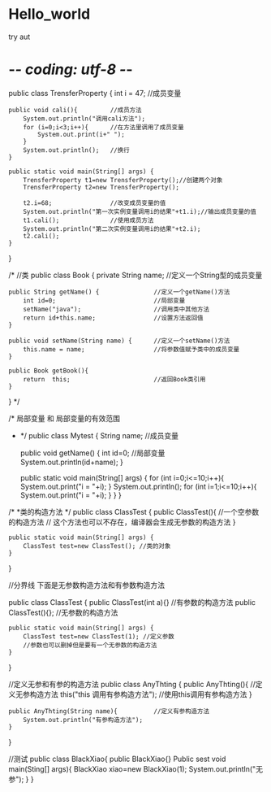 # Hello_world
try aut

# -*- coding: utf-8 -*-
public class TrensferProperty {
    int i = 47;                 //成员变量

    public void cali(){         //成员方法
        System.out.println("调用cali方法");
        for (i=0;i<3;i++){      //在方法里调用了成员变量
            System.out.print(i+" ");
        }
        System.out.println();   //换行
    }

    public static void main(String[] args) {
        TrensferProperty t1=new TrensferProperty();//创建两个对象
        TrensferProperty t2=new TrensferProperty();

        t2.i=68;                //改变成员变量的值
        System.out.println("第一次实例变量调用i的结果"+t1.i);//输出成员变量的值
        t1.cali();              //使用成员方法
        System.out.println("第二次实例变量调用i的结果"+t2.i);
        t2.cali();
    }
}

/*  //类
public class Book {
    private String name;                    //定义一个String型的成员变量

    public String getName() {               //定义一个getName()方法
        int id=0;                           //局部变量
        setName("java");                    //调用类中其他方法
        return id+this.name;                //设置方法返回值
    }

    public void setName(String name) {      //定义一个setName()方法
        this.name = name;                   //将参数值赋予类中的成员变量
    }

    public Book getBook(){
        return  this;                       //返回Book类引用
    }

}
*/

/*
局部变量 和 局部变量的有效范围
* */
public class Mytest {
    String name;           //成员变量

    public void getName() {
        int id=0;          //局部变量
        System.out.println(id+name);
    }

    public static void main(String[] args) {
        for (int i=0;i<=10;i++){
            System.out.print("i = "+i);
        }
        System.out.println();
        for (int i=1;i<=10;i++){
            System.out.print("i = "+i);
        }
    }
}


/*
*类的构造方法
*/
public class ClassTest {
    public  ClassTest(){    //一个空参数的构造方法
        // 这个方法也可以不存在，编译器会生成无参数的构造方法
    }

    public static void main(String[] args) {
        ClassTest test=new ClassTest(); //类的对象
    }
}

//分界线 下面是无参数构造方法和有参数构造方法

public class ClassTest {
    public  ClassTest(int a){}  //有参数的构造方法
    public  ClassTest(){};      //无参数的构造方法

    public static void main(String[] args) {
        ClassTest test=new ClassTest(1); //定义参数
        //参数也可以删掉但是要有一个无参数的构造方法
    }
}

//定义无参和有参的构造方法
public class AnyThting {
    public AnyThting(){                     //定义无参构造方法
        this("this 调用有参构造方法");  //使用this调用有参构造方法
    }

    public AnyThting(String name){          //定义有参构造方法
        System.out.println("有参构造方法");
    }

}

//测试
    public class BlackXiao{
        public BlackXiao{}
        Public sest void main(Sting[] args){
            BlackXiao xiao=new BlackXiao(1);
            System.out.println("无参");
        }
    }
